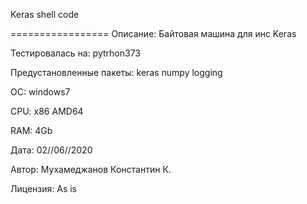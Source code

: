 
Keras shell code

=================
Описание: Байтовая машина для инс Keras

Тестировалась на: pytrhon373

Предустановленные пакеты: keras numpy logging

ОС: windows7

CPU: x86 AMD64

RAM: 4Gb

Дата: 02//06//2020

Автор: Мухамеджанов Константин К.

Лицензия: As is

